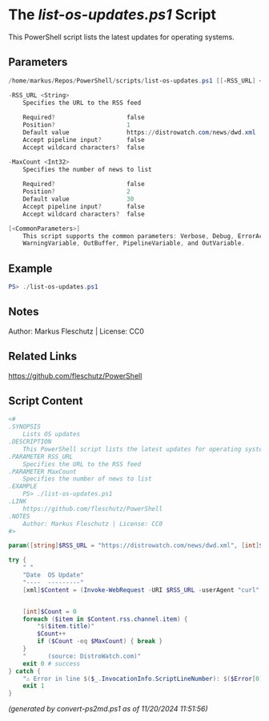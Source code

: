 The *list-os-updates.ps1* Script
===========================

This PowerShell script lists the latest updates for operating systems.

Parameters
----------
```powershell
/home/markus/Repos/PowerShell/scripts/list-os-updates.ps1 [[-RSS_URL] <String>] [[-MaxCount] <Int32>] [<CommonParameters>]

-RSS_URL <String>
    Specifies the URL to the RSS feed
    
    Required?                    false
    Position?                    1
    Default value                https://distrowatch.com/news/dwd.xml
    Accept pipeline input?       false
    Accept wildcard characters?  false

-MaxCount <Int32>
    Specifies the number of news to list
    
    Required?                    false
    Position?                    2
    Default value                30
    Accept pipeline input?       false
    Accept wildcard characters?  false

[<CommonParameters>]
    This script supports the common parameters: Verbose, Debug, ErrorAction, ErrorVariable, WarningAction, 
    WarningVariable, OutBuffer, PipelineVariable, and OutVariable.
```

Example
-------
```powershell
PS> ./list-os-updates.ps1

```

Notes
-----
Author: Markus Fleschutz | License: CC0

Related Links
-------------
https://github.com/fleschutz/PowerShell

Script Content
--------------
```powershell
<#
.SYNOPSIS
	Lists OS updates
.DESCRIPTION
	This PowerShell script lists the latest updates for operating systems.
.PARAMETER RSS_URL
	Specifies the URL to the RSS feed
.PARAMETER MaxCount
	Specifies the number of news to list
.EXAMPLE
	PS> ./list-os-updates.ps1
.LINK
	https://github.com/fleschutz/PowerShell
.NOTES
	Author: Markus Fleschutz | License: CC0
#>

param([string]$RSS_URL = "https://distrowatch.com/news/dwd.xml", [int]$MaxCount = 30)

try {
	" "
	"Date  OS Update"
	"----  ---------"
	[xml]$Content = (Invoke-WebRequest -URI $RSS_URL -userAgent "curl" -useBasicParsing).Content


	[int]$Count = 0
	foreach ($item in $Content.rss.channel.item) {
		"$($item.title)"
		$Count++
		if ($Count -eq $MaxCount) { break }
	}
	"      (source: DistroWatch.com)"
	exit 0 # success
} catch {
	"⚠️ Error in line $($_.InvocationInfo.ScriptLineNumber): $($Error[0])"
	exit 1
}
```

*(generated by convert-ps2md.ps1 as of 11/20/2024 11:51:56)*

